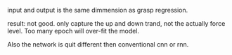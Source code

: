 input and output is the same dimmension as grasp regression.

result: not good. only capture the up and down trand, not the
actually force level. Too many epoch will over-fit the model.

Also the network is quit different then conventional cnn or rnn.
